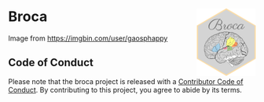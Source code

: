 # Broca <img src="man/figures/logo.png" align="right" width="120" />     
Image from https://imgbin.com/user/gaosphappy     

## Code of Conduct  

Please note that the broca project is released with a [Contributor Code of Conduct](https://contributor-covenant.org/version/2/0/CODE_OF_CONDUCT.html). By contributing to this project, you agree to abide by its terms.  

